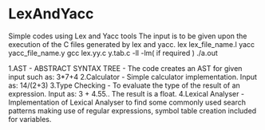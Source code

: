 # LexAndYacc
Simple codes using Lex and Yacc tools
The input is to be given upon the execution of the C files generated by lex and yacc.
lex lex_file_name.l
yacc yacc_file_name.y
gcc lex.yy.c y.tab.c -ll -lm( if required )
./a.out

1.AST - ABSTRACT SYNTAX TREE - The code creates an AST for given input such as: 3*7+4
2.Calculator - Simple calculator implementation. Input as: 14/(2+3)
3.Type Checking - To evaluate the type of the result of an expression. Input as: 3 + 4.55.. The result is a float.
4.Lexical Analyser - Implementation of Lexical Analyser to find some commonly used search patterns making use of regular expressions, symbol table creation included for variables.
